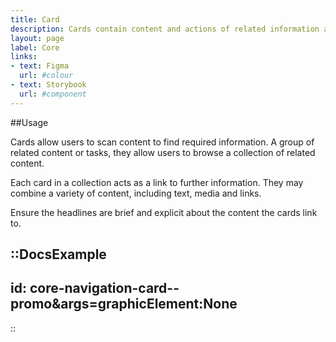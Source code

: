 ```yaml
---
title: Card
description: Cards contain content and actions of related information about a subject. They help users to find the right information.
layout: page
label: Core
links:
- text: Figma
  url: #colour
- text: Storybook
  url: #component
---
```


##Usage

Cards allow users to scan content to find required information. A group of related content or tasks, they allow users to browse a collection of related content.

Each card in a collection acts as a link to further information. They may combine a variety of content, including text, media and links.

Ensure the headlines are brief and explicit about the content the cards link to.

::DocsExample
---
id: core-navigation-card--promo&args=graphicElement:None
---
::

